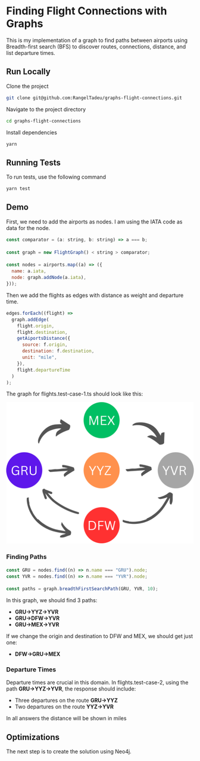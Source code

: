 # Finding Flight Connections with Graphs

This is my implementation of a graph to find paths between airports using Breadth-first search (BFS) to discover routes, connections, distance, and list departure times.

## Run Locally

Clone the project

```bash
git clone git@github.com:RangelTadeu/graphs-flight-connections.git
```

Navigate to the project directory

```bash
cd graphs-flight-connections
```

Install dependencies

```bash
yarn
```

## Running Tests

To run tests, use the following command

```bash
yarn test
```

## Demo

First, we need to add the airports as nodes. I am using the IATA code as data for the node.

```javascript
const comparator = (a: string, b: string) => a === b;

const graph = new FlightGraph() < string > comparator;

const nodes = airports.map((a) => ({
  name: a.iata,
  node: graph.addNode(a.iata),
}));
```

Then we add the flights as edges with distance as weight and departure time.

```javascript
edges.forEach((flight) =>
  graph.addEdge(
    flight.origin,
    flight.destination,
    getAiportsDistance({
      source: f.origin,
      destination: f.destination,
      unit: "mile",
    }),
    flight.departureTime
  )
);
```

The graph for flights.test-case-1.ts should look like this:

![graph](https://github.com/RangelTadeu/graphs-flight-connections/blob/main/docs/graph-test-case-1.png?raw=true)

### Finding Paths

```javascript
const GRU = nodes.find((n) => n.name === "GRU").node;
const YVR = nodes.find((n) => n.name === "YVR").node;

const paths = graph.breadthFirstSearchPath(GRU, YVR, 10);
```

In this graph, we should find 3 paths:

- **GRU->YYZ->YVR**
- **GRU->DFW->YVR**
- **GRU->MEX->YVR**

If we change the origin and destination to DFW and MEX, we should get just one:

- **DFW->GRU->MEX**

### Departure Times

Departure times are crucial in this domain. In flights.test-case-2, using the path **GRU->YYZ->YVR**, the response should include:

- Three departures on the route **GRU->YYZ**
- Two departures on the route **YYZ->YVR**

In all answers the distance will be shown in miles

## Optimizations

The next step is to create the solution using Neo4j.
